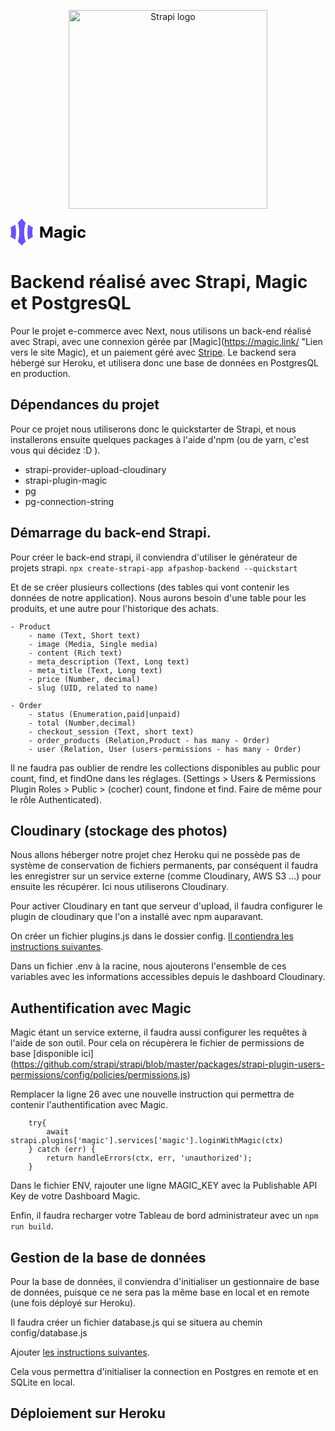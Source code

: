 <p align="center">
  <a href="https://strapi.io">
    <img src="https://strapi.io/assets/strapi-logo-dark.svg" width="318px" alt="Strapi logo" />
  </a>
</p>

<a class="logoLink___3Yslg" aria-label="Magic" href="https://magic.link/">
<svg width="120" height="47" viewBox="0 0 130 47" fill="none" xmlns="http://www.w3.org/2000/svg"><path fill-rule="evenodd" clip-rule="evenodd" d="M111.292 16.562C112.669 16.562 113.786 15.4453 113.786 14.0676C113.786 12.69 112.669 11.5732 111.292 11.5732C109.914 11.5732 108.797 12.69 108.797 14.0676C108.797 15.4453 109.914 16.562 111.292 16.562ZM51.4258 13.7559H56.5701L62.0034 26.7275H62.2346L67.6679 13.7559H72.8123V33.0625H68.7662V20.4962H68.6024L63.4966 32.9683H60.7414L55.6356 20.4491H55.4719V33.0625H51.4258V13.7559ZM80.6299 33.3359C79.217 33.3359 78.0449 32.9745 77.1136 32.2518C76.1824 31.5291 75.7168 30.4512 75.7168 29.0183C75.7168 27.9373 75.9769 27.0889 76.4971 26.473C77.0173 25.8571 77.6981 25.4077 78.5394 25.1249C79.3872 24.8358 80.2991 24.6473 81.2753 24.5593C82.5598 24.4336 83.4782 24.3016 84.0305 24.1634C84.5828 24.0251 84.859 23.7234 84.859 23.2584V23.2018C84.859 22.6048 84.6663 22.1428 84.281 21.816C83.9021 21.4892 83.3626 21.3258 82.6626 21.3258C81.924 21.3258 81.3363 21.4829 80.8996 21.7972C80.4629 22.1114 80.1739 22.5105 80.0326 22.9944L76.237 22.6928C76.5196 21.373 77.2196 20.3266 78.3371 19.5535C79.461 18.7805 80.9093 18.394 82.6818 18.394C83.7801 18.394 84.8076 18.5637 85.7646 18.9031C86.7215 19.2425 87.4922 19.7735 88.0766 20.4962C88.6675 21.2127 88.9629 22.146 88.9629 23.2961V33.0625H85.071V31.0546H84.9553C84.5957 31.727 84.0562 32.2769 83.3369 32.7043C82.624 33.1254 81.7217 33.3359 80.6299 33.3359ZM81.8052 30.5643C82.7043 30.5643 83.4429 30.3098 84.0209 29.8008C84.5989 29.2854 84.8879 28.6475 84.8879 27.8871V26.3505C84.7274 26.4573 84.4769 26.5516 84.1365 26.6333C83.8025 26.715 83.4429 26.7872 83.0575 26.8501C82.6786 26.9067 82.3382 26.9569 82.0364 27.0009C81.3171 27.1015 80.7358 27.2994 80.2927 27.5948C79.856 27.8902 79.6376 28.3207 79.6376 28.8863C79.6376 29.4394 79.8399 29.8573 80.2445 30.1401C80.6556 30.4229 81.1758 30.5643 81.8052 30.5643ZM94.1217 37.5498C95.2584 38.3165 96.8223 38.6999 98.8132 38.6999C100.226 38.6999 101.475 38.4925 102.561 38.0777C103.646 37.6629 104.497 37.047 105.114 36.23C105.737 35.413 106.048 34.4043 106.048 33.2039V18.5826H101.973V21.0147H101.819C101.639 20.6188 101.376 20.2197 101.029 19.8175C100.682 19.4153 100.229 19.079 99.6706 18.8088C99.1118 18.5323 98.4182 18.394 97.5897 18.394C96.5108 18.394 95.5153 18.6705 94.6033 19.2236C93.6978 19.7704 92.9689 20.5905 92.4165 21.6841C91.8706 22.7776 91.5977 24.1477 91.5977 25.7943C91.5977 27.3969 91.8642 28.7198 92.3973 29.763C92.9367 30.8063 93.6593 31.5825 94.5648 32.0915C95.4768 32.6006 96.4883 32.8551 97.5994 32.8551C98.7811 32.8551 99.7123 32.6132 100.393 32.1292C101.074 31.639 101.549 31.0954 101.819 30.4984H101.992V33.1474C101.992 34.0964 101.7 34.7782 101.116 35.193C100.538 35.6078 99.8022 35.8152 98.9095 35.8152C98.004 35.8152 97.3072 35.6518 96.8191 35.325C96.3374 35.0045 96.0131 34.6494 95.8461 34.2598L92.0505 34.7594C92.2945 35.8529 92.9849 36.7831 94.1217 37.5498ZM101.193 28.7638C100.653 29.4802 99.8889 29.8385 98.8999 29.8385C97.8916 29.8385 97.1209 29.474 96.5879 28.7449C96.0548 28.0159 95.7883 27.0261 95.7883 25.7754C95.7883 24.5436 96.0516 23.5381 96.5782 22.7587C97.1113 21.9794 97.8852 21.5898 98.8999 21.5898C99.8954 21.5898 100.663 21.97 101.202 22.7305C101.742 23.4909 102.012 24.5059 102.012 25.7754C102.012 27.0512 101.739 28.0473 101.193 28.7638ZM109.314 33.0625V18.5826H113.418V33.0625H109.314ZM119.48 32.4026C120.571 33.0311 121.875 33.3453 123.391 33.3453C124.707 33.3453 125.847 33.1128 126.811 32.6477C127.774 32.1764 128.529 31.5196 129.075 30.6775C129.627 29.8353 129.935 28.8612 129.999 27.7551H126.127C126.005 28.5281 125.703 29.1252 125.221 29.5462C124.739 29.961 124.145 30.1684 123.439 30.1684C122.482 30.1684 121.715 29.7913 121.137 29.0372C120.565 28.2767 120.279 27.2052 120.279 25.8225C120.279 24.4525 120.568 23.3935 121.146 22.6456C121.724 21.8977 122.488 21.5238 123.439 21.5238C124.19 21.5238 124.797 21.7469 125.26 22.1931C125.728 22.6331 126.018 23.2144 126.127 23.9371H129.999C129.942 22.8184 129.63 21.8443 129.065 21.0147C128.506 20.1852 127.739 19.541 126.763 19.0822C125.793 18.6234 124.662 18.394 123.371 18.394C121.875 18.394 120.584 18.7114 119.499 19.3461C118.413 19.9746 117.575 20.8513 116.984 21.9763C116.4 23.095 116.108 24.3959 116.108 25.8791C116.108 27.3434 116.397 28.6381 116.975 29.763C117.559 30.888 118.394 31.7679 119.48 32.4026Z" fill="black"></path><path fill-rule="evenodd" clip-rule="evenodd" d="M19.4576 -8.50513e-07C21.488 2.48675 23.7274 4.79613 26.149 6.90135C24.5353 12.1351 23.6666 17.6956 23.6666 23.459C23.6666 29.2225 24.5354 34.7831 26.1491 40.0169C23.7274 42.1222 21.488 44.4316 19.4576 46.9184C17.4271 44.4316 15.1877 42.1221 12.766 40.0169C14.3796 34.7831 15.2484 29.2226 15.2484 23.4592C15.2484 17.6958 14.3796 12.1353 12.766 6.90151C15.1877 4.79625 17.4271 2.48681 19.4576 -8.50513e-07ZM8.13738 36.3986C5.5739 34.6018 2.8533 33.0139 0.000292012 31.6596C0.791674 29.0656 1.2174 26.3121 1.2174 23.4593C1.2174 20.6063 0.791659 17.8528 0.000254582 15.2588C2.8533 13.9045 5.57394 12.3166 8.13746 10.5198C9.11767 14.6736 9.63633 19.0057 9.63633 23.459C9.63633 27.9124 9.11764 32.2446 8.13738 36.3986ZM29.2793 23.4592C29.2793 27.9124 29.7979 32.2445 30.7781 36.3983C33.3416 34.6016 36.0621 33.0137 38.915 31.6595C38.1236 29.0655 37.6979 26.312 37.6979 23.4591C37.6979 20.6062 38.1236 17.8528 38.915 15.2589C36.0621 13.9046 33.3415 12.3168 30.7781 10.5201C29.7979 14.6739 29.2793 19.006 29.2793 23.4592Z" fill="#6851FF"></path></svg>
</a>

# Backend réalisé avec Strapi, Magic et PostgresQL
Pour le projet e-commerce avec Next, nous utilisons un back-end réalisé avec Strapi, avec une connexion gérée par [Magic](https://magic.link/ "Lien vers le site Magic), et un paiement géré avec [Stripe](https://stripe.com/en-fr).
Le backend sera hébergé sur Heroku, et utilisera donc une base de données en PostgresQL en production.

## Dépendances du projet

Pour ce projet nous utiliserons donc le quickstarter de Strapi, et nous installerons ensuite quelques packages à l'aide d'npm (ou de yarn, c'est vous qui décidez :D ).

- strapi-provider-upload-cloudinary
- strapi-plugin-magic
- pg
- pg-connection-string


## Démarrage du back-end Strapi.

Pour créer le back-end strapi, il conviendra d'utiliser le générateur de projets strapi.
`npx create-strapi-app afpashop-backend --quickstart`

Et de se créer plusieurs collections (des tables qui vont contenir les données de notre application). Nous aurons besoin d'une table pour les produits, et une autre pour l'historique des achats.

    - Product
        - name (Text, Short text)
        - image (Media, Single media)
        - content (Rich text)
        - meta_description (Text, Long text)
        - meta_title (Text, Long text)
        - price (Number, decimal)
        - slug (UID, related to name)
    
    - Order
        - status (Enumeration,paid|unpaid)
        - total (Number,decimal)
        - checkout_session (Text, short text)
        - order_products (Relation,Product - has many - Order)
        - user (Relation, User (users-permissions - has many - Order)

Il ne faudra pas oublier de rendre les collections disponibles au public pour count, find, et findOne dans les réglages. (Settings > Users & Permissions Plugin Roles > Public > (cocher) count, findone et find. Faire de même pour le rôle Authenticated).

## Cloudinary (stockage des photos)

Nous allons héberger notre projet chez Heroku qui ne possède pas de système de conservation de fichiers permanents, par conséquent il faudra les enregistrer sur un service externe (comme Cloudinary, AWS S3 ...) pour ensuite les récupérer. Ici nous utiliserons Cloudinary.

Pour activer Cloudinary en tant que serveur d'upload, il faudra configurer le plugin de cloudinary que l'on a installé avec npm auparavant.

On créer un fichier plugins.js dans le dossier config. [Il contiendra les instructions suivantes](./config/plugins.js).

Dans un fichier .env à la racine, nous ajouterons l'ensemble de ces variables avec les informations accessibles depuis le dashboard Cloudinary.

## Authentification avec Magic

Magic étant un service externe, il faudra aussi configurer les requêtes à l'aide de son outil. Pour cela on récupèrera le fichier de permissions de base [disponible ici] (https://github.com/strapi/strapi/blob/master/packages/strapi-plugin-users-permissions/config/policies/permissions.js)

Remplacer la ligne 26 avec une nouvelle instruction qui permettra de contenir l'authentification avec Magic.

```
    try{
        await strapi.plugins['magic'].services['magic'].loginWithMagic(ctx)
    } catch (err) {
        return handleErrors(ctx, err, 'unauthorized');
    }
```

Dans le fichier ENV, rajouter une ligne MAGIC_KEY avec la Publishable API Key de votre Dashboard Magic.

Enfin, il faudra recharger votre Tableau de bord administrateur avec un `npm run build`.

## Gestion de la base de données

Pour la base de données, il conviendra d'initialiser un gestionnaire de base de données, puisque ce ne sera pas la même base en local et en remote (une fois déployé sur Heroku).

Il faudra créer un fichier database.js qui se situera au chemin config/database.js

Ajouter [les instructions suivantes](./config/database.js).

Cela vous permettra d'initialiser la connection en Postgres en remote et en SQLite en local.

## Déploiement sur Heroku